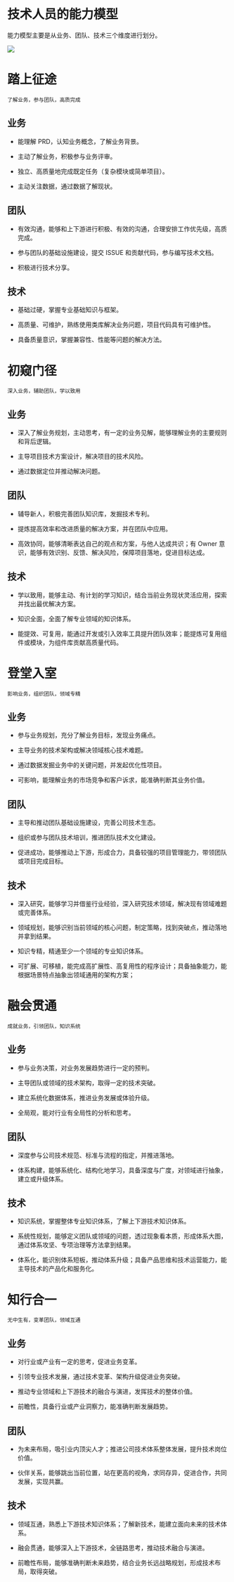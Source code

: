 # 技术人员的能力模型

能力模型主要是从业务、团队、技术三个维度进行划分。

![](https://i.postimg.cc/SN0wJt0p/image.png)

# 踏上征途

`了解业务，参与团队，高质完成`

## 业务

- 能理解 PRD，认知业务概念，了解业务背景。

- 主动了解业务，积极参与业务评审。

- 独立、高质量地完成既定任务（复杂模块或简单项目）。

- 主动关注数据，通过数据了解现状。

## 团队

- 有效沟通，能够和上下游进行积极、有效的沟通，合理安排工作优先级，高质完成。

- 参与团队的基础设施建设，提交 ISSUE 和贡献代码，参与编写技术文档。

- 积极进行技术分享。

## 技术

- 基础过硬，掌握专业基础知识与框架。

- 高质量、可维护，熟练使用类库解决业务问题，项目代码具有可维护性。

- 具备质量意识，掌握兼容性、性能等问题的解决方法。

# 初窥门径

`深入业务，辅助团队，学以致用`

## 业务

- 深入了解业务规划，主动思考，有一定的业务见解，能够理解业务的主要规则和背后逻辑。

- 主导项目技术方案设计，解决项目的技术风险。

- 通过数据定位并推动解决问题。

## 团队

- 辅导新人，积极完善团队知识库，发掘技术专利。

- 提炼提高效率和改进质量的解决方案，并在团队中应用。

- 高效协同，能够清晰表达自己的观点和方案，与他人达成共识；有 Owner 意识，能够有效识别、反馈、解决风险，保障项目落地，促进目标达成。

## 技术

- 学以致用，能够主动、有计划的学习知识，结合当前业务现状灵活应用，探索并找出最优解决方案。

- 知识全面，全面了解专业领域的知识体系。

- 能提效、可复用，能通过开发或引入效率工具提升团队效率；能提炼可复用组件或模块，为组件库贡献高质量代码。

# 登堂入室

`影响业务，组织团队，领域专精`

## 业务

- 参与业务规划，充分了解业务目标，发现业务痛点。

- 主导业务的技术架构或解决领域核心技术难题。

- 通过数据发掘业务中的关键问题，并发起优化性项目。

- 可影响，能理解业务的市场竞争和客户诉求，能准确判断其业务价值。

## 团队

- 主导和推动团队基础设施建设，完善公司技术生态。

- 组织或参与团队技术培训，推进团队技术文化建设。

- 促进成功，能够推动上下游，形成合力，具备较强的项目管理能力，带领团队或项目完成目标。

## 技术

- 深入研究，能够学习并借鉴行业经验，深入研究技术领域，解决现有领域难题或完善体系。

- 领域规划，能够识别当前领域的核心问题，制定策略，找到突破点，推动落地并拿到结果。

- 知识专精，精通至少一个领域的专业知识体系。

- 可扩展、可移植，能完成高扩展性、高复用性的程序设计；具备抽象能力，能根据场景特点抽象出领域通用的架构方案；

# 融会贯通

`成就业务，引领团队，知识系统`

## 业务

- 参与业务决策，对业务发展趋势进行一定的预判。

- 主导团队或领域的技术架构，取得一定的技术突破。

- 建立系统化数据体系，推进业务发展或体验升级。

- 全局观，能对行业有全局性的分析和思考。

## 团队

- 深度参与公司技术规范、标准与流程的指定，并推进落地。

- 体系构建，能够系统化、结构化地学习，具备深度与广度，对领域进行抽象，建立或升级体系。

## 技术

- 知识系统，掌握整体专业知识体系，了解上下游技术知识体系。

- 系统性规划，能够定义团队或领域的问题，透过现象看本质，形成体系大图，通过体系攻坚、专项治理等方法拿到结果。

- 体系化，能识别体系短板，推动体系升级；具备产品思维和技术运营能力，能主导技术的产品化和服务化。

# 知行合一

`无中生有，变革团队，领域互通`

## 业务

- 对行业或产业有一定的思考，促进业务变革。

- 引领专业技术发展，通过技术变革、架构升级促进业务突破。

- 推动专业领域和上下游技术的融合与演进，发挥技术的整体价值。

- 前瞻性，具备行业或产业洞察力，能准确判断发展趋势。

## 团队

- 为未来布局，吸引业内顶尖人才；推进公司技术体系整体发展，提升技术岗位价值。

- 伙伴关系，能够跳出当前位置，站在更高的视角，求同存异，促进合作，共同发展，实现共赢。

## 技术

- 领域互通，熟悉上下游技术知识体系；了解新技术，能建立面向未来的技术体系。

- 融会贯通，能够深入上下游技术，全链路思考，推动技术融合与演进。

- 前瞻性布局，能够准确判断未来趋势，结合业务长远战略规划，形成技术布局，取得突破。
